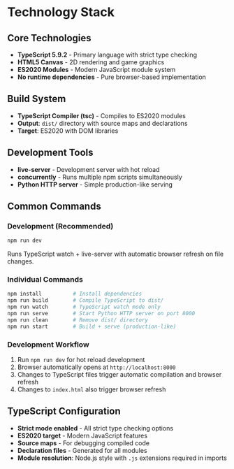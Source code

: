 # Technology Stack

## Core Technologies

- **TypeScript 5.9.2** - Primary language with strict type checking
- **HTML5 Canvas** - 2D rendering and game graphics
- **ES2020 Modules** - Modern JavaScript module system
- **No runtime dependencies** - Pure browser-based implementation

## Build System

- **TypeScript Compiler (tsc)** - Compiles to ES2020 modules
- **Output**: `dist/` directory with source maps and declarations
- **Target**: ES2020 with DOM libraries

## Development Tools

- **live-server** - Development server with hot reload
- **concurrently** - Runs multiple npm scripts simultaneously
- **Python HTTP server** - Simple production-like serving

## Common Commands

### Development (Recommended)

```bash
npm run dev
```

Runs TypeScript watch + live-server with automatic browser refresh on file changes.

### Individual Commands

```bash
npm install          # Install dependencies
npm run build        # Compile TypeScript to dist/
npm run watch        # TypeScript watch mode only
npm run serve        # Start Python HTTP server on port 8000
npm run clean        # Remove dist/ directory
npm run start        # Build + serve (production-like)
```

### Development Workflow

1. Run `npm run dev` for hot reload development
2. Browser automatically opens at `http://localhost:8000`
3. Changes to TypeScript files trigger automatic compilation and browser refresh
4. Changes to `index.html` also trigger browser refresh

## TypeScript Configuration

- **Strict mode enabled** - All strict type checking options
- **ES2020 target** - Modern JavaScript features
- **Source maps** - For debugging compiled code
- **Declaration files** - Generated for all modules
- **Module resolution**: Node.js style with `.js` extensions required in imports
